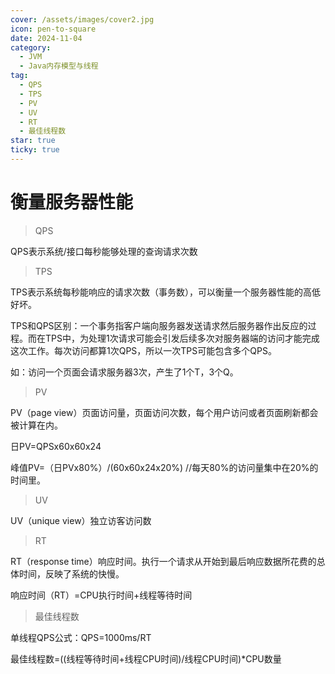 ```yaml
---
cover: /assets/images/cover2.jpg
icon: pen-to-square
date: 2024-11-04
category:
  - JVM
  - Java内存模型与线程
tag:
  - QPS
  - TPS
  - PV
  - UV
  - RT
  - 最佳线程数
star: true
ticky: true
---
```

# 衡量服务器性能

> QPS

QPS表示系统/接口每秒能够处理的查询请求次数

> TPS

TPS表示系统每秒能响应的请求次数（事务数），可以衡量一个服务器性能的高低好坏。

TPS和QPS区别：一个事务指客户端向服务器发送请求然后服务器作出反应的过程。而在TPS中，为处理1次请求可能会引发后续多次对服务器端的访问才能完成这次工作。每次访问都算1次QPS，所以一次TPS可能包含多个QPS。

如：访问一个页面会请求服务器3次，产生了1个T，3个Q。

> PV

PV（page view）页面访问量，页面访问次数，每个用户访问或者页面刷新都会被计算在内。

日PV=QPSx60x60x24

峰值PV=（日PVx80%）/(60x60x24x20%) //每天80%的访问量集中在20%的时间里。

> UV

UV（unique view）独立访客访问数

> RT

RT（response time）响应时间。执行一个请求从开始到最后响应数据所花费的总体时间，反映了系统的快慢。

响应时间（RT）=CPU执行时间+线程等待时间

> 最佳线程数

单线程QPS公式：QPS=1000ms/RT

最佳线程数=((线程等待时间+线程CPU时间)/线程CPU时间)*CPU数量
